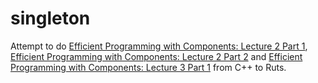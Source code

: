 # singleton

Attempt to do [Efficient Programming with Components: Lecture 2 Part 1](https://www.youtube.com/watch?v=FUMPsmKnKv8), [Efficient Programming with Components: Lecture 2 Part 2](https://www.youtube.com/watch?v=B5yiLvaxPS4) and [Efficient Programming with Components: Lecture 3 Part 1](https://www.youtube.com/watch?v=sp_IBYVqMeQ&t=66s) from C++ to Ruts.
